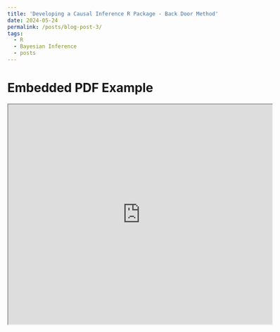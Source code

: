 ```yaml
---
title: 'Developing a Causal Inference R Package - Back Door Method'
date: 2024-05-24
permalink: /posts/blog-post-3/
tags:
  - R
  - Bayesian Inference
  - posts
---
```



<!DOCTYPE html>
<html lang="en">
<head>
    <meta charset="UTF-8">
    <meta name="viewport" content="width=device-width, initial-scale=1.0">
    <title>Embed PDF</title>
</head>
<body>
    <h1>Embedded PDF Example</h1>
    <iframe src="https://github.com/ads303/ads303.github.io/files/15461785/AS_pens_saved.1.pdf" width="600" height="500"></iframe>
</body>
</html>


